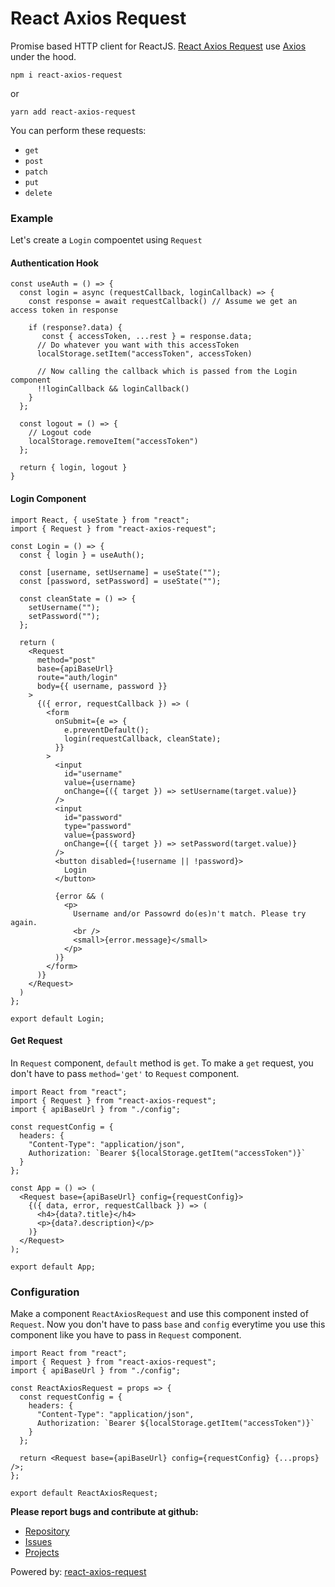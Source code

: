# React Axios Request

Promise based HTTP client for ReactJS. [React Axios Request](https://github.com/humayunkabir/react-axios-request/) use [Axios](https://github.com/axios/axios) under the hood.

```
npm i react-axios-request
```

or

```
yarn add react-axios-request
```

You can perform these requests:

- `get`
- `post`
- `patch`
- `put`
- `delete`

### Example

<!-- Let's start with the basic example.

```
import React from "react";
import { Request } from "react-axios-request";
import { apiBaseUrl } from "./config"

const UserUpdate = () => {
  const [name, setName] = useState("");
  const [age, setAge] = useState("");

  const cleanState = () => {
    setName("");
    setAge("");
  };

  return (
    <Request
      method="post"
      base={apiBaseUrl}
      route="users/1"
      body={{ name, age }}
    >
      {({ data, error, requestCallback }) => {


        return (
          <form
            onSubmit={e => {
              e.preventDefault();
              login(requestCallback, cleanState);
            }}
          >
            <input
              id="username"
              value={username}
              onChange={({ target }) => setUsername(target.value)}
            />
            <input
              id="password"
              type="password"
              value={password}
              onChange={({ target }) => setPassword(target.value)}
            />
            <button disabled={!username || !password}>
              Login
            </button>

            {error && (
              <p>
                Username and/or Passowrd do(es)n't match. Please try again.
                <br />
                <small>{error.message}</small>
              </p>
            )}
          </form>
        )
      }}
    </Request>
  )
}

export default UserUpdate
``` -->

Let's create a `Login` compoentet using `Request`

#### Authentication Hook

```
const useAuth = () => {
  const login = async (requestCallback, loginCallback) => {
    const response = await requestCallback() // Assume we get an access token in response

    if (response?.data) {
       const { accessToken, ...rest } = response.data;
      // Do whatever you want with this accessToken
      localStorage.setItem("accessToken", accessToken)

      // Now calling the callback which is passed from the Login component
      !!loginCallback && loginCallback()
    }
  };

  const logout = () => {
    // Logout code
    localStorage.removeItem("accessToken")
  };

  return { login, logout }
}
```

#### Login Component

```
import React, { useState } from "react";
import { Request } from "react-axios-request";

const Login = () => {
  const { login } = useAuth();

  const [username, setUsername] = useState("");
  const [password, setPassword] = useState("");

  const cleanState = () => {
    setUsername("");
    setPassword("");
  };

  return (
    <Request
      method="post"
      base={apiBaseUrl}
      route="auth/login"
      body={{ username, password }}
    >
      {({ error, requestCallback }) => (
        <form
          onSubmit={e => {
            e.preventDefault();
            login(requestCallback, cleanState);
          }}
        >
          <input
            id="username"
            value={username}
            onChange={({ target }) => setUsername(target.value)}
          />
          <input
            id="password"
            type="password"
            value={password}
            onChange={({ target }) => setPassword(target.value)}
          />
          <button disabled={!username || !password}>
            Login
          </button>

          {error && (
            <p>
              Username and/or Passowrd do(es)n't match. Please try again.
              <br />
              <small>{error.message}</small>
            </p>
          )}
        </form>
      )}
    </Request>
  )
};

export default Login;
```

#### Get Request

In `Request` component, `default` method is `get`. To make a `get` request, you don't have to pass `method='get'` to `Request` component.

```
import React from "react";
import { Request } from "react-axios-request";
import { apiBaseUrl } from "./config";

const requestConfig = {
  headers: {
    "Content-Type": "application/json",
    Authorization: `Bearer ${localStorage.getItem("accessToken")}`
  }
};

const App = () => (
  <Request base={apiBaseUrl} config={requestConfig}>
    {({ data, error, requestCallback }) => (
      <h4>{data?.title}</h4>
      <p>{data?.description}</p>
    )}
  </Request>
);

export default App;
```

### Configuration

Make a component `ReactAxiosRequest` and use this component insted of `Request`. Now you don't have to pass `base` and `config` everytime you use this component like you have to pass in `Request` component.

```
import React from "react";
import { Request } from "react-axios-request";
import { apiBaseUrl } from "./config";

const ReactAxiosRequest = props => {
  const requestConfig = {
    headers: {
      "Content-Type": "application/json",
      Authorization: `Bearer ${localStorage.getItem("accessToken")}`
    }
  };

  return <Request base={apiBaseUrl} config={requestConfig} {...props} />;
};

export default ReactAxiosRequest;
```

**Please report bugs and contribute at github:**

- [Repository](https://github.com/humayunkabir/react-axios-request)
- [Issues](https://github.com/humayunkabir/react-axios-request/issues)
- [Projects](https://github.com/humayunkabir/react-axios-request/projects)

Powered by: [react-axios-request](https://github.com/humayunkabir/react-axios-request)
